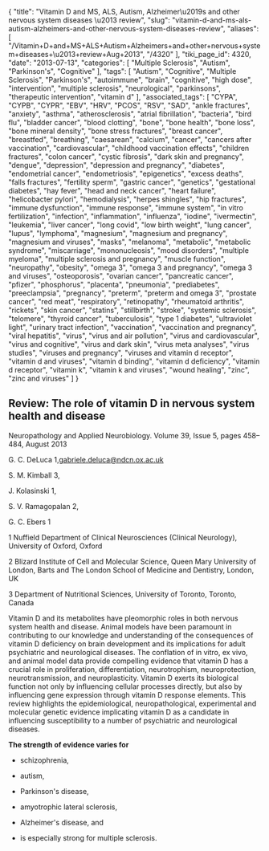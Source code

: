 {
    "title": "Vitamin D and MS, ALS, Autism, Alzheimer\u2019s and other nervous system diseases \u2013 review",
    "slug": "vitamin-d-and-ms-als-autism-alzheimers-and-other-nervous-system-diseases-review",
    "aliases": [
        "/Vitamin+D+and+MS+ALS+Autism+Alzheimers+and+other+nervous+system+diseases+\u2013+review+Aug+2013",
        "/4320"
    ],
    "tiki_page_id": 4320,
    "date": "2013-07-13",
    "categories": [
        "Multiple Sclerosis",
        "Autism",
        "Parkinson's",
        "Cognitive"
    ],
    "tags": [
        "Autism",
        "Cognitive",
        "Multiple Sclerosis",
        "Parkinson's",
        "autoimmune",
        "brain",
        "cognitive",
        "high dose",
        "intervention",
        "multiple sclerosis",
        "neurological",
        "parkinsons",
        "therapeutic intervention",
        "vitamin d"
    ],
    "associated_tags": [
        "CYPA",
        "CYPB",
        "CYPR",
        "EBV",
        "HRV",
        "PCOS",
        "RSV",
        "SAD",
        "ankle fractures",
        "anxiety",
        "asthma",
        "atherosclerosis",
        "atrial fibrillation",
        "bacteria",
        "bird flu",
        "bladder cancer",
        "blood clotting",
        "bone",
        "bone health",
        "bone loss",
        "bone mineral density",
        "bone stress fractures",
        "breast cancer",
        "breastfed",
        "breathing",
        "caesarean",
        "calcium",
        "cancer",
        "cancers after vaccination",
        "cardiovascular",
        "childhood vaccination effects",
        "children fractures",
        "colon cancer",
        "cystic fibrosis",
        "dark skin and pregnancy",
        "dengue",
        "depression",
        "depression and pregnancy",
        "diabetes",
        "endometrial cancer",
        "endometriosis",
        "epigenetics",
        "excess deaths",
        "falls fractures",
        "fertility sperm",
        "gastric cancer",
        "genetics",
        "gestational diabetes",
        "hay fever",
        "head and neck cancer",
        "heart failure",
        "helicobacter pylori",
        "hemodialysis",
        "herpes shingles",
        "hip fractures",
        "immune dysfunction",
        "immune response",
        "immune system",
        "in vitro fertilization",
        "infection",
        "inflammation",
        "influenza",
        "iodine",
        "ivermectin",
        "leukemia",
        "liver cancer",
        "long covid",
        "low birth weight",
        "lung cancer",
        "lupus",
        "lymphoma",
        "magnesium",
        "magnesium and pregnancy",
        "magnesium and viruses",
        "masks",
        "melanoma",
        "metabolic",
        "metabolic syndrome",
        "miscarriage",
        "mononucleosis",
        "mood disorders",
        "multiple myeloma",
        "multiple sclerosis and pregnancy",
        "muscle function",
        "neuropathy",
        "obesity",
        "omega 3",
        "omega 3 and pregnancy",
        "omega 3 and viruses",
        "osteoporosis",
        "ovarian cancer",
        "pancreatic cancer",
        "pfizer",
        "phosphorus",
        "placenta",
        "pneumonia",
        "prediabetes",
        "preeclampsia",
        "pregnancy",
        "preterm",
        "preterm and omega 3",
        "prostate cancer",
        "red meat",
        "respiratory",
        "retinopathy",
        "rheumatoid arthritis",
        "rickets",
        "skin cancer",
        "statins",
        "stillbirth",
        "stroke",
        "systemic sclerosis",
        "telomere",
        "thyroid cancer",
        "tuberculosis",
        "type 1 diabetes",
        "ultraviolet light",
        "urinary tract infection",
        "vaccination",
        "vaccination and pregnancy",
        "viral hepatitis",
        "virus",
        "virus and air pollution",
        "virus and cardiovascular",
        "virus and cognitive",
        "virus and dark skin",
        "virus meta analyses",
        "virus studies",
        "viruses and pregnancy",
        "viruses and vitamin d receptor",
        "vitamin d and viruses",
        "vitamin d binding",
        "vitamin d deficiency",
        "vitamin d receptor",
        "vitamin k",
        "vitamin k and viruses",
        "wound healing",
        "zinc",
        "zinc and viruses"
    ]
}


## Review: The role of vitamin D in nervous system health and disease

Neuropathology and Applied Neurobiology. Volume 39, Issue 5, pages 458–484, August 2013

G. C. DeLuca 1,gabriele.deluca@ndcn.ox.ac.uk

S. M. Kimball 3,

J. Kolasinski 1,

S. V. Ramagopalan 2,

G. C. Ebers 1

1     Nuffield Department of Clinical Neurosciences (Clinical Neurology), University of Oxford, Oxford

2     Blizard Institute of Cell and Molecular Science, Queen Mary University of London, Barts and The London School of Medicine and Dentistry, London, UK

3     Department of Nutritional Sciences, University of Toronto, Toronto, Canada

Vitamin D and its metabolites have pleomorphic roles in both nervous system health and disease. Animal models have been paramount in contributing to our knowledge and understanding of the consequences of vitamin D deficiency on brain development and its implications for adult psychiatric and neurological diseases. The conflation of in vitro, ex vivo, and animal model data provide compelling evidence that vitamin D has a crucial role in proliferation, differentiation, neurotrophism, neuroprotection, neurotransmission, and neuroplasticity. Vitamin D exerts its biological function not only by influencing cellular processes directly, but also by influencing gene expression through vitamin D response elements. This review highlights the epidemiological, neuropathological, experimental and molecular genetic evidence implicating vitamin D as a candidate in influencing susceptibility to a number of psychiatric and neurological diseases. 

 **The strength of evidence varies for** 

* schizophrenia, 

* autism, 

* Parkinson's disease, 

* amyotrophic lateral sclerosis, 

* Alzheimer's disease, and 

* is especially strong for multiple sclerosis.